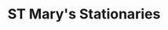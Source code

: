 ---
title: "ST Mary's Stationaries"
url: /kanjiramattom/st-marys-stationaries/
shop: Schreibwaren
---